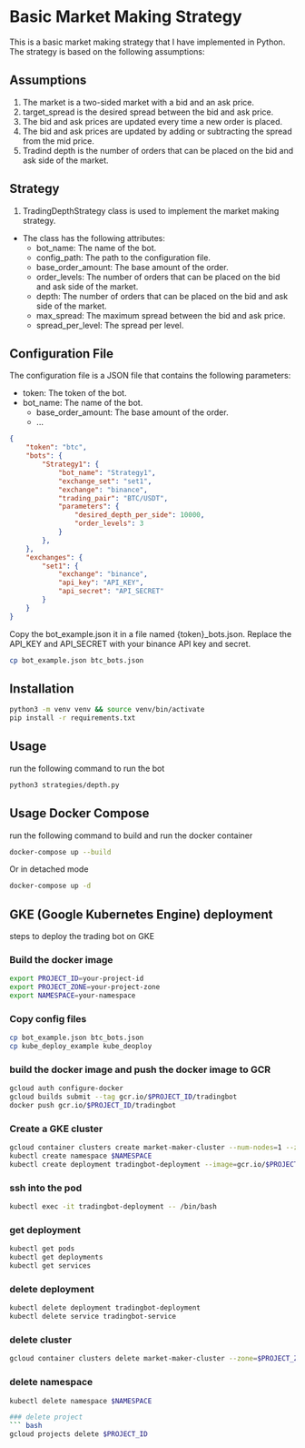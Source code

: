 # Basic Market Making Strategy
This is a basic market making strategy that I have implemented in Python. The strategy is based on the following assumptions:

## Assumptions
1. The market is a two-sided market with a bid and an ask price.
2. target_spread is the desired spread between the bid and ask price.
3. The bid and ask prices are updated every time a new order is placed.
4. The bid and ask prices are updated by adding or subtracting the spread from the mid price.
5. Tradind depth is the number of orders that can be placed on the bid and ask side of the market.

## Strategy
1. TradingDepthStrategy class is used to implement the market making strategy.
- The class has the following attributes:
  - bot_name: The name of the bot.
  - config_path: The path to the configuration file.
  - base_order_amount: The base amount of the order.
  - order_levels: The number of orders that can be placed on the bid and ask side of the market.
  - depth: The number of orders that can be placed on the bid and ask side of the market.
  - max_spread: The maximum spread between the bid and ask price.
  - spread_per_level: The spread per level.

## Configuration File
The configuration file is a JSON file that contains the following parameters:
- token: The token of the bot.
- bot_name: The name of the bot.
  - base_order_amount: The base amount of the order.
  - ...

```json
{
    "token": "btc",
    "bots": {
        "Strategy1": {
            "bot_name": "Strategy1",
            "exchange_set": "set1",
            "exchange": "binance",
            "trading_pair": "BTC/USDT",
            "parameters": {
                "desired_depth_per_side": 10000,
                "order_levels": 3
            }
        },
    },
    "exchanges": {
        "set1": {
            "exchange": "binance",
            "api_key": "API_KEY",
            "api_secret": "API_SECRET"
        }
    }
}
```

Copy the bot_example.json it in a file named {token}_bots.json. Replace the API_KEY and API_SECRET with your binance API key and secret.
``` bash
cp bot_example.json btc_bots.json
```

## Installation
``` bash
python3 -m venv venv && source venv/bin/activate
pip install -r requirements.txt
```

## Usage
run the following command to run the bot
``` bash
python3 strategies/depth.py
```

## Usage Docker Compose
run the following command to build and run the docker container
``` bash
docker-compose up --build
```

Or in detached mode
``` bash
docker-compose up -d
```

## GKE (Google Kubernetes Engine) deployment
steps to deploy the trading bot on GKE

### Build the docker image
``` bash
export PROJECT_ID=your-project-id
export PROJECT_ZONE=your-project-zone
export NAMESPACE=your-namespace
```

### Copy config files
``` bash
cp bot_example.json btc_bots.json
cp kube_deploy_example kube_deoploy
```

### build the docker image and  push the docker image to GCR
``` bash
gcloud auth configure-docker
gcloud builds submit --tag gcr.io/$PROJECT_ID/tradingbot
docker push gcr.io/$PROJECT_ID/tradingbot
```

### Create a GKE cluster
``` bash
gcloud container clusters create market-maker-cluster --num-nodes=1 --zone=$PROJECT_ZONE
kubectl create namespace $NAMESPACE
kubectl create deployment tradingbot-deployment --image=gcr.io/$PROJECT_ID/tradingbot:lastest -n $NAMESPACE
```

### ssh into the pod
``` bash
kubectl exec -it tradingbot-deployment -- /bin/bash
```

### get deployment 
``` bash
kubectl get pods
kubectl get deployments
kubectl get services
```

### delete deployment
``` bash
kubectl delete deployment tradingbot-deployment
kubectl delete service tradingbot-service
```

### delete cluster
``` bash
gcloud container clusters delete market-maker-cluster --zone=$PROJECT_ZONE
```

### delete namespace
``` bash
kubectl delete namespace $NAMESPACE

### delete project
``` bash
gcloud projects delete $PROJECT_ID
```